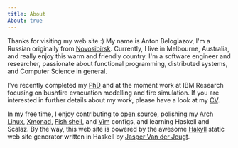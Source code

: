 ```yaml
---
title: About
About: true
---
```


Thanks for visiting my web site :) My name is Anton Beloglazov, I'm a Russian
originally from [Novosibirsk](http://en.wikipedia.org/wiki/Novosibirsk).
Currently, I live in Melbourne, Australia, and really enjoy this warm and
friendly country. I'm a software engineer and researcher, passionate about
functional programming, distributed systems, and Computer Science in general.

I've recently completed my [PhD](/thesis.pdf) and at the moment work at IBM
Research focusing on bushfire evacuation modelling and fire simulation. If you
are interested in further details about my work, please have a look at my
[CV](/beloglazov_cv.pdf).

In my free time, I enjoy contributing to [open
source](https://github.com/beloglazov), polishing my [Arch
Linux](https://github.com/beloglazov/arch-config),
[Xmonad](https://github.com/beloglazov/xmonad-config), [Fish
shell](https://github.com/beloglazov/fish-config), and
[Vim](https://github.com/beloglazov/vimrc) configs, and learning Haskell and
Scalaz. By the way, this web site is powered by the awesome
[Hakyll](http://jaspervdj.be/hakyll/) static web site generator written in
Haskell by [Jasper Van der Jeugt](http://jaspervdj.be/).
